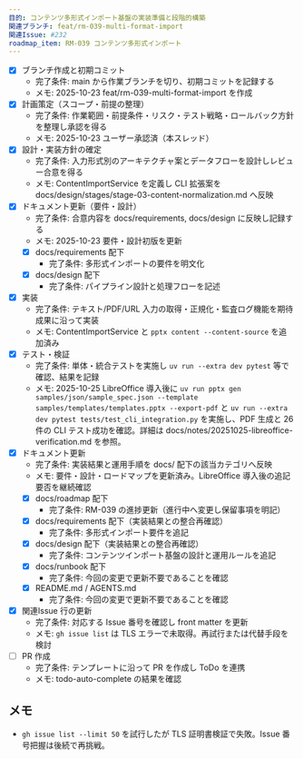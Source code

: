 ```yaml
---
目的: コンテンツ多形式インポート基盤の実装準備と段階的構築
関連ブランチ: feat/rm-039-multi-format-import
関連Issue: #232
roadmap_item: RM-039 コンテンツ多形式インポート
---
```


- [x] ブランチ作成と初期コミット
  - 完了条件: main から作業ブランチを切り、初期コミットを記録する
  - メモ: 2025-10-23 feat/rm-039-multi-format-import を作成
- [x] 計画策定（スコープ・前提の整理）
  - 完了条件: 作業範囲・前提条件・リスク・テスト戦略・ロールバック方針を整理し承認を得る
  - メモ: 2025-10-23 ユーザー承認済（本スレッド）
- [x] 設計・実装方針の確定
  - 完了条件: 入力形式別のアーキテクチャ案とデータフローを設計しレビュー合意を得る
  - メモ: ContentImportService を定義し CLI 拡張案を docs/design/stages/stage-03-content-normalization.md へ反映
- [x] ドキュメント更新（要件・設計）
  - 完了条件: 合意内容を docs/requirements, docs/design に反映し記録する
  - メモ: 2025-10-23 要件・設計初版を更新
  - [x] docs/requirements 配下
    - 完了条件: 多形式インポートの要件を明文化
  - [x] docs/design 配下
    - 完了条件: パイプライン設計と処理フローを記述
- [x] 実装
  - 完了条件: テキスト/PDF/URL 入力の取得・正規化・監査ログ機能を期待成果に沿って実装
  - メモ: ContentImportService と `pptx content --content-source` を追加済み
- [x] テスト・検証
  - 完了条件: 単体・統合テストを実施し `uv run --extra dev pytest` 等で確認、結果を記録
  - メモ: 2025-10-25 LibreOffice 導入後に `uv run pptx gen samples/json/sample_spec.json --template samples/templates/templates.pptx --export-pdf` と `uv run --extra dev pytest tests/test_cli_integration.py` を実施し、PDF 生成と 26 件の CLI テスト成功を確認。詳細は docs/notes/20251025-libreoffice-verification.md を参照。
- [x] ドキュメント更新
  - 完了条件: 実装結果と運用手順を docs/ 配下の該当カテゴリへ反映
  - メモ: 要件・設計・ロードマップを更新済み。LibreOffice 導入後の追記要否を継続確認
  - [x] docs/roadmap 配下
    - 完了条件: RM-039 の進捗更新（進行中へ変更し保留事項を明記）
  - [x] docs/requirements 配下（実装結果との整合再確認）
    - 完了条件: 多形式インポート要件を追記
  - [x] docs/design 配下（実装結果との整合再確認）
    - 完了条件: コンテンツインポート基盤の設計と運用ルールを追記
  - [x] docs/runbook 配下
    - 完了条件: 今回の変更で更新不要であることを確認
  - [x] README.md / AGENTS.md
    - 完了条件: 今回の変更で更新不要であることを確認
- [x] 関連Issue 行の更新
  - 完了条件: 対応する Issue 番号を確認し front matter を更新
  - メモ: `gh issue list` は TLS エラーで未取得。再試行または代替手段を検討
- [ ] PR 作成
  - 完了条件: テンプレートに沿って PR を作成し ToDo を連携
  - メモ: todo-auto-complete の結果を確認

## メモ
- `gh issue list --limit 50` を試行したが TLS 証明書検証で失敗。Issue 番号把握は後続で再挑戦。
